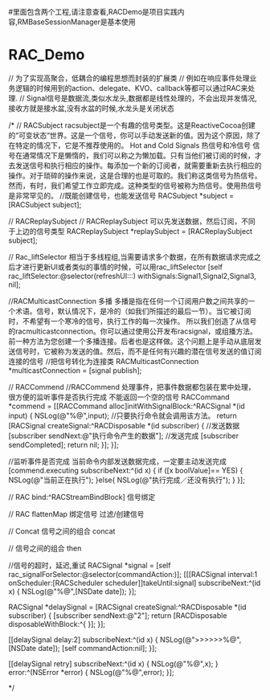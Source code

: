 #里面包含两个工程,请注意查看,RACDemo是项目实践内容,RMBaseSessionManager是基本使用
# RAC_Demo

// 为了实现高聚合，低耦合的编程思想而封装的扩展类
// 例如在响应事件处理业务逻辑的时候用到的action、delegate、KVO、callback等都可以通过RAC来处理.
// Signal信号是数据流,类似水龙头,数据都是线性处理的，不会出现并发情况,接收方就是接水盆,没有水盆的时候,水龙头是关闭状态

/*
// RACSubject
racsubject是一个有趣的信号类型。这是ReactiveCocoa创建的“可变状态“世界。这是一个信号，你可以手动发送新的值。因为这个原因，除了在特定的情况下，它是不推荐使用的。
Hot and Cold Signals  热信号和冷信号
信号在通常情况下是懒惰的，我们可以称之为懒加载。只有当他们被订阅的时候，才去发送信号和执行相应的操作。每添加一个新的订阅者，就需要重新去执行相应的操作。对于琐碎的操作来说，这是合理的也是可取的。我们称这类信号为热信号。
然而，有时，我们希望工作立即完成。这种类型的信号被称为热信号。使用热信号是非常罕见的。
//既能创建信号，也能发送信号
RACSubject *subject = [RACSubject subject];

// RACReplaySubject
// RACReplaySubject 可以先发送数据，然后订阅，不同于上边的信号类型
RACReplaySubject *replaySubject = [RACReplaySubject subject];


// Rac_liftSelector
相当于多线程组,当需要请求多个数据，在所有数据请求完成之后才进行更新UI或者类似的事情的时候，可以用rac_liftSelector
[self rac_liftSelector:@selector(refreshUI:::) withSignals:Signal1,Signal2,Signal3, nil];


//RACMulticastConnection
多播
多播是指在任何一个订阅用户数之间共享的一个术语。信号，默认情况下，是冷的（如我们所描述的最后一节）。当它被订阅时，不希望有一个寒冷的信号，执行工作的每一次操作。
所以我们创造了从信号的racmulticastconnection。你可以通过使用公开发布racsignal，或组播方法。前一种方法为您创建一个多播连接。后者也是这样做。这个问题上是手动从底层发送信号时，它被称为发送的值。然后，而不是任何有兴趣的潜在信号发送的值订阅连接的信号
//把信号转化为连接类
RACMulticastConnection *multicastConnection =  [signal publish];


// RACCommend
//RACCommend 处理事件，把事件数据都包装在累中处理，很方便的监听事件是否执行完成  不能返回一个空的信号
RACCommand *commend = [[RACCommand alloc]initWithSignalBlock:^RACSignal *(id input) {
NSLog(@"%@",input); //只要执行命令就会调用该方法。
return [RACSignal createSignal:^RACDisposable *(id<RACSubscriber> subscriber) {
//发送数据
[subscriber sendNext:@"执行命令产生的数据"];
//发送完成
[subscriber sendCompleted];
return nil;
}];
}];

//监听事件是否完成  当前命令内部发送数据完成，一定要主动发送完成
[commend.executing subscribeNext:^(id x) {
if ([x boolValue]== YES) {
NSLog(@"当前正在执行");
}else{
NSLog(@"执行完成／还没有执行");
}
}];


// RAC bind:^RACStreamBindBlock]
信号绑定


// RAC flattenMap 绑定信号 
过滤/创建信号


// Concat
信号之间的组合 concat


// 信号之间的组合 then

//信号的超时，延迟,重试
RACSignal *signal = [self rac_signalForSelector:@selector(commandAction:)];
[[[RACSignal interval:1 onScheduler:[RACScheduler scheduler]]takeUntil:signal] subscribeNext:^(id x) {
NSLog(@"%@",[NSDate date]);
}];

RACSignal *delaySignal = [RACSignal createSignal:^RACDisposable *(id<RACSubscriber> subscriber) {
[subscriber sendNext:@"2"];
return [RACDisposable disposableWithBlock:^{
}];
}];

[[delaySignal delay:2] subscribeNext:^(id x) {
NSLog(@">>>>>>%@",[NSDate date]);
[self commandAction:nil];
}];

[[delaySignal retry] subscribeNext:^(id x) {
NSLog(@"%@",x);
} error:^(NSError *error) {
NSLog(@"%@",error);
}];

*/
